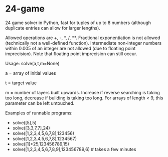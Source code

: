 # 24-game
24 game solver in Python, fast for tuples of up to 8 numbers (although duplicate entries can allow for larger lengths).

Allowed operations are +, -, *, /, **. Fractional exponentiation is not allowed (technically not a well-defined function). Intermediate non-integer numbers within 0.005 of an integer are not allowed (due to floating point imprecision). Note that floating point imprecision can still occur.

Usage: solve(a,t,m=None)

a = array of initial values

t = target value

m = number of layers built upwards. Increase if reverse searching is taking too long, decrease if building is taking too long. For arrays of length < 9, this parameter can be left untouched.

Examples of runnable programs:
- solve([5],5)
- solve([3,3,7,7],24)
- solve([1,2,3,4,5,6,7,8],123456)
- solve([1,2,3,4,5,6,7,8],1234567)
- solve([1]*25,123456789,15)
- solve([1,2,3,4,5,6,7,8,9],123456789,6) # takes a few minutes
